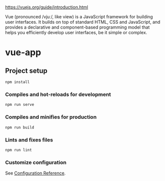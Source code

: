 https://vuejs.org/guide/introduction.html

Vue (pronounced /vjuː/, like view) is a JavaScript framework for building user interfaces. It builds on top of standard HTML, CSS and JavaScript, and provides a declarative and component-based programming model that helps you efficiently develop user interfaces, be it simple or complex.

# vue-app

## Project setup
```
npm install
```

### Compiles and hot-reloads for development
```
npm run serve
```

### Compiles and minifies for production
```
npm run build
```

### Lints and fixes files
```
npm run lint
```

### Customize configuration
See [Configuration Reference](https://cli.vuejs.org/config/).
